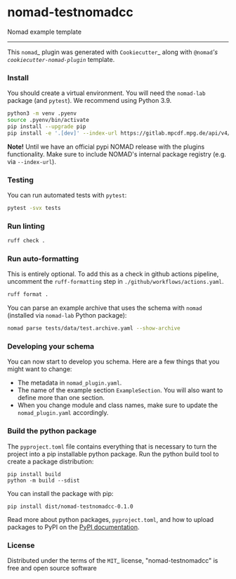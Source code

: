 # nomad-testnomadcc

Nomad example template

----

This `nomad`_ plugin was generated with `Cookiecutter`_ along with `@nomad`_'s `cookiecutter-nomad-plugin`_ template.


### Install

You should create a virtual environment. You will need the `nomad-lab` package (and `pytest`).
We recommend using Python 3.9.

```sh
python3 -m venv .pyenv
source .pyenv/bin/activate
pip install --upgrade pip
pip install -e '.[dev]' --index-url https://gitlab.mpcdf.mpg.de/api/v4/projects/2187/packages/pypi/simple
```

**Note!**
Until we have an official pypi NOMAD release with the plugins functionality. Make
sure to include NOMAD's internal package registry (e.g. via `--index-url`).

### Testing

You can run automated tests with `pytest`:

```sh
pytest -svx tests
```

### Run linting

```sh
ruff check .
```

### Run auto-formatting

This is entirely optional. To add this as a check in github actions pipeline, uncomment the `ruff-formatting` step in `./github/workflows/actions.yaml`.

```sh
ruff format .
```

You can parse an example archive that uses the schema with `nomad`
(installed via `nomad-lab` Python package):

```sh
nomad parse tests/data/test.archive.yaml --show-archive
```

### Developing your schema

You can now start to develop you schema. Here are a few things that you might want to change:

- The metadata in `nomad_plugin.yaml`.
- The name of the example section `ExampleSection`. You will also want to define more than one section.
- When you change module and class names, make sure to update the `nomad_plugin.yaml` accordingly.



### Build the python package

The `pyproject.toml` file contains everything that is necessary to turn the project
into a pip installable python package. Run the python build tool to create a package distribution:

```
pip install build
python -m build --sdist
```

You can install the package with pip:

```
pip install dist/nomad-testnomadcc-0.1.0
```

Read more about python packages, `pyproject.toml`, and how to upload packages to PyPI
on the [PyPI documentation](https://packaging.python.org/en/latest/tutorials/packaging-projects/).



### License
Distributed under the terms of the `MIT`_ license, "nomad-testnomadcc" is free and open source software

